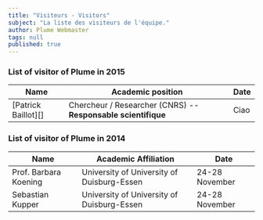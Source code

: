 ```yaml
---
title: "Visiteurs - Visitors"
subject: "La liste des visiteurs de l'équipe."
author: Plume Webmaster
tags: null
published: true
---
```


### List of visitor of Plume in 2015


Name  |  Academic position  |  Date
----  |  -----------------  |  ----
[Patrick Baillot][]    | Chercheur / Researcher (CNRS) -- **Responsable scientifique** | Ciao



### List of visitor of Plume in 2014

Name  |  Academic Affiliation  |  Date
----  |  -----------------  |  ----
Prof. Barbara Koening   |  University of University of Duisburg-Essen | 24-28 November
Sebastian Kupper  |  University of University of Duisburg-Essen | 24-28 November

